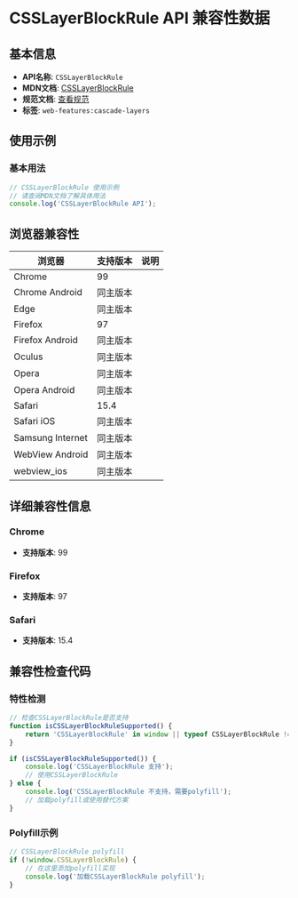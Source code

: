 # CSSLayerBlockRule API 兼容性数据

## 基本信息

- **API名称**: `CSSLayerBlockRule`
- **MDN文档**: [CSSLayerBlockRule](https://developer.mozilla.org/docs/Web/API/CSSLayerBlockRule)
- **规范文档**: [查看规范](https://drafts.csswg.org/css-cascade-5/#csslayerblockrule)
- **标签**: `web-features:cascade-layers`

## 使用示例

### 基本用法

```javascript
// CSSLayerBlockRule 使用示例
// 请查阅MDN文档了解具体用法
console.log('CSSLayerBlockRule API');
```

## 浏览器兼容性

| 浏览器 | 支持版本 | 说明 |
|--------|----------|------|
| Chrome | 99 |  |
| Chrome Android | 同主版本 |  |
| Edge | 同主版本 |  |
| Firefox | 97 |  |
| Firefox Android | 同主版本 |  |
| Oculus | 同主版本 |  |
| Opera | 同主版本 |  |
| Opera Android | 同主版本 |  |
| Safari | 15.4 |  |
| Safari iOS | 同主版本 |  |
| Samsung Internet | 同主版本 |  |
| WebView Android | 同主版本 |  |
| webview_ios | 同主版本 |  |

## 详细兼容性信息

### Chrome

- **支持版本**: 99

### Firefox

- **支持版本**: 97

### Safari

- **支持版本**: 15.4

## 兼容性检查代码

### 特性检测

```javascript
// 检查CSSLayerBlockRule是否支持
function isCSSLayerBlockRuleSupported() {
    return 'CSSLayerBlockRule' in window || typeof CSSLayerBlockRule !== 'undefined';
}

if (isCSSLayerBlockRuleSupported()) {
    console.log('CSSLayerBlockRule 支持');
    // 使用CSSLayerBlockRule
} else {
    console.log('CSSLayerBlockRule 不支持，需要polyfill');
    // 加载polyfill或使用替代方案
}
```

### Polyfill示例

```javascript
// CSSLayerBlockRule polyfill
if (!window.CSSLayerBlockRule) {
    // 在这里添加polyfill实现
    console.log('加载CSSLayerBlockRule polyfill');
}
```

